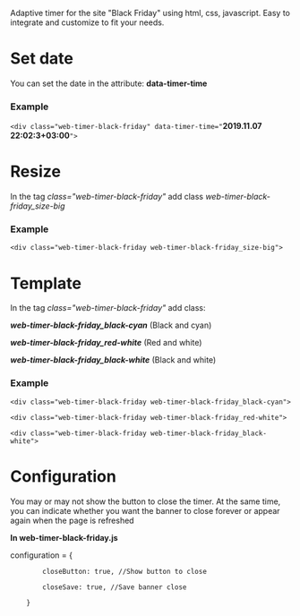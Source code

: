 Adaptive timer for the site "Black Friday" using html, css, javascript. Easy to integrate and customize to fit your needs.

# Set date

You can set the date in the attribute: **data-timer-time**

### Example

`<div class="web-timer-black-friday" data-timer-time="`**2019.11.07 22:02:3+03:00**`">`

# Resize

In the tag _class="web-timer-black-friday"_ add class _web-timer-black-friday_size-big_

### Example

`<div class="web-timer-black-friday web-timer-black-friday_size-big">`

# Template

In the tag _class="web-timer-black-friday"_ add class:

_**web-timer-black-friday_black-cyan**_ (Black and cyan)

_**web-timer-black-friday_red-white**_ (Red and white)

_**web-timer-black-friday_black-white**_ (Black and white)

### Example
`<div class="web-timer-black-friday web-timer-black-friday_black-cyan">`

`<div class="web-timer-black-friday web-timer-black-friday_red-white">`

`<div class="web-timer-black-friday web-timer-black-friday_black-white">`

# Configuration

You may or may not show the button to close the timer. At the same time, you can indicate whether you want the banner to close forever or appear again when the page is refreshed

**In web-timer-black-friday.js**

configuration = {

            closeButton: true, //Show button to close

            closeSave: true, //Save banner close

        }
